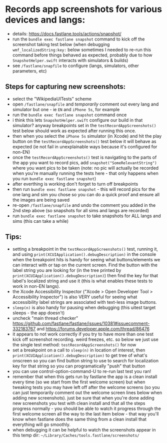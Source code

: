 # Records app screenshots for various devices and langs:

- details: https://docs.fastlane.tools/actions/snapshot/
- run the `bundle exec fastlane snapshot` command to kick off the screenshot taking test below
(when debugging `wmf_localizedString:key:` below sometimes I needed to re-run this command before things behaved as expected, probably due to how `SnapshotHelper.swift` interacts with simulators & builds)
- see `/fastlane/snapfile` to configure (langs, simulators, other parameters, etc)


## Steps for capturing new screenshots:
 
- select the "WikipediaUITests" scheme
- open `/fastlane/snapfile` and *temporarily* comment out every lang and simulator but one - ie `EN` and `iPhone 5s`, for example
- run the `bundle exec fastlane snapshot` command once
- i think this lets `SnapshotHelper.swift` configure our build in that simulator? anyway breakpoints set in the `testRecordAppScreenshots()` test below should work as expected after running this once.
- then when you select the `iPhone 5s` simulator (in Xcode) and hit the play button on the `testRecordAppScreenshots()` test below it will behave as expected (ie not fail in unexplainable ways because it's configured for non-EN)
- once the `testRecordAppScreenshots()` test is navigating to the parts of the app you want to record pics, add `snapshot("SomeRelevantString")` where you want pics to be taken (note: no pic will actually be recorded when you're manually running the tests here - that only happens when you run `bundle exec fastlane snapshot`)
- after everthing is working don't forget to turn off breakpoints
- then run `bundle exec fastlane snapshot` - this will record pics for the one lang and sim you chose so you can do a quick proof and ensure all the images are being saved
- re-open `/fastlane/snapfile` and undo the comment you added in the 2nd step above (so snapshots for all sims and langs are recorded)
- run `bundle exec fastlane snapshot` to take snapshots for ALL langs and sims (this can take a while)


## Tips:
 
- setting a breakpoint in the `testRecordAppScreenshots()` test, running it, and using `print(XCUIApplication().debugDescription)` in the console when the breakpoint hits is handy for seeing what buttons/elements we can interact with or tap on the current screen. Find the button with the label string you are looking for (in the tree printed by `print(XCUIApplication().debugDescription)`) then find the key for that label's localized string and use it (this is what enables these tests to work in non-EN langs).
- the Xcode Accessibility Inspector ("Xcode > Open Developer Tool > Accessibility Inspector") is also VERY useful for seeing what accessibility label strings are associated with text-less image buttons.
- `sleep(n)` is also handy for pausing when debugging (this uitest target sleeps - the app doesn't)
- uncheck "main thread checker" https://github.com/fastlane/fastlane/issues/10381#issuecomment-332183767 and https://forums.developer.apple.com/thread/86476
- it appears to not work correctly if you try to have more than one test kick off screenshot recording. weird freezes, etc. so below we just use the single test method: `testRecordAppScreenshots()` for now
- set a breakpoint on a call to `sleep(n)` in location of interest, then `print(XCUIApplication().debugDescription)` to get tree of what's onscreen so you can find button string to use to search for localization key for that string so you can programatically "push" that button
- you can use control-option-command-U to re-run last test you ran!
- remember that when this gets run by fastlane the app is a clean install every time (so we start from the first welcome screen) but when tweaking tests you may have left off after the welcome screens (so you can just temporarily comment out the welcome screen lines below when adding new screenshots). just be sure that when you're done adding new screenshots you test with clean install and that all the steps progress normally - you should be able to watch it progress through the first welcome screen all the way to the last item below - that way you'll know when fastlane does the same thing from a clean install that everything will go smoothly.
- when debugging it can be helpful to watch the screenshots appear in this temp dir: `~/Library/Caches/tools.fastlane/screenshots/`
